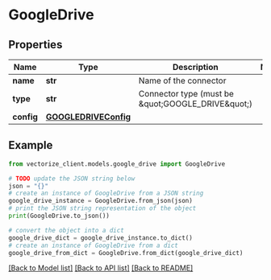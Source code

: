 # GoogleDrive


## Properties

Name | Type | Description | Notes
------------ | ------------- | ------------- | -------------
**name** | **str** | Name of the connector | 
**type** | **str** | Connector type (must be \&quot;GOOGLE_DRIVE\&quot;) | 
**config** | [**GOOGLEDRIVEConfig**](GOOGLEDRIVEConfig.md) |  | 

## Example

```python
from vectorize_client.models.google_drive import GoogleDrive

# TODO update the JSON string below
json = "{}"
# create an instance of GoogleDrive from a JSON string
google_drive_instance = GoogleDrive.from_json(json)
# print the JSON string representation of the object
print(GoogleDrive.to_json())

# convert the object into a dict
google_drive_dict = google_drive_instance.to_dict()
# create an instance of GoogleDrive from a dict
google_drive_from_dict = GoogleDrive.from_dict(google_drive_dict)
```
[[Back to Model list]](../README.md#documentation-for-models) [[Back to API list]](../README.md#documentation-for-api-endpoints) [[Back to README]](../README.md)


